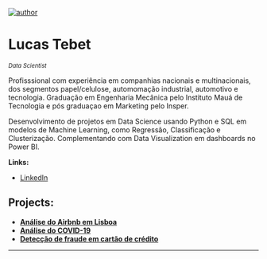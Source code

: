 [![author](https://img.shields.io/badge/LinkedIn-lucastebet-blue.svg)](https://www.linkedin.com/in/lucas-tebet-234826117/)

# Lucas Tebet
<sub>*Data Scientist*</sub>

Profisssional com experiência em companhias nacionais e multinacionais, dos segmentos papel/celulose, automomação industrial, automotivo e tecnologia. 
Graduação em Engenharia Mecânica pelo Instituto Mauá de Tecnologia e pós graduaçao em Marketing pelo Insper. 

Desenvolvimento de projetos em Data Science usando Python e SQL em modelos de Machine Learning, como Regressão, Classificação e Clusterização. Complementando com Data Visualization em dashboards no Power BI.

**Links:**
* [LinkedIn](https://www.linkedin.com/in/lucas-tebet-234826117/)


## Projects:

* [**Análise do Airbnb em Lisboa**](https://bit.ly/30IfC22)
* [**Análise do COVID-19**](https://bit.ly/2WOOGLi)
* [**Detecção de fraude em cartão de crédito**](https://bit.ly/2XuX8Qp)
---




